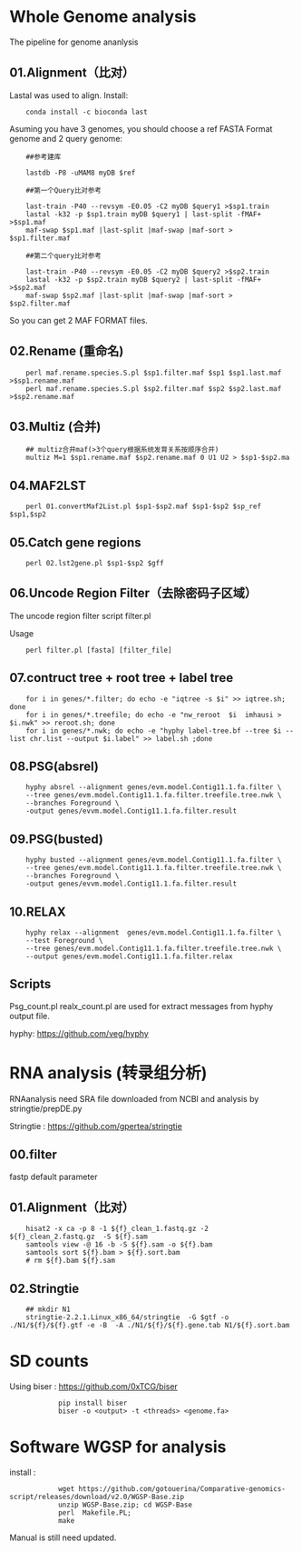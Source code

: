 # Whole Genome analysis

The pipeline for genome ananlysis

## 01.Alignment（比对）

Lastal was used to align. Install:

        conda install -c bioconda last
        
Asuming you have 3 genomes, you should choose a ref FASTA Format genome and 2 query genome:

        ##参考建库
        
        lastdb -P8 -uMAM8 myDB $ref
        
        ##第一个Query比对参考
        
        last-train -P40 --revsym -E0.05 -C2 myDB $query1 >$sp1.train
        lastal -k32 -p $sp1.train myDB $query1 | last-split -fMAF+ >$sp1.maf
        maf-swap $sp1.maf |last-split |maf-swap |maf-sort > $sp1.filter.maf
        
        ##第二个query比对参考
        
        last-train -P40 --revsym -E0.05 -C2 myDB $query2 >$sp2.train
        lastal -k32 -p $sp2.train myDB $query2 | last-split -fMAF+ >$sp2.maf
        maf-swap $sp2.maf |last-split |maf-swap |maf-sort > $sp2.filter.maf
        
So you can get 2 MAF FORMAT files.

## 02.Rename (重命名)
        
        perl maf.rename.species.S.pl $sp1.filter.maf $sp1 $sp1.last.maf >$sp1.rename.maf
        perl maf.rename.species.S.pl $sp2.filter.maf $sp2 $sp2.last.maf >$sp2.rename.maf
               
## 03.Multiz (合并)

        ## multiz合并maf(>3个query根据系统发育关系按顺序合并)
        multiz M=1 $sp1.rename.maf $sp2.rename.maf 0 U1 U2 > $sp1-$sp2.ma        

## 04.MAF2LST

        perl 01.convertMaf2List.pl $sp1-$sp2.maf $sp1-$sp2 $sp_ref $sp1,$sp2

## 05.Catch gene regions

        perl 02.lst2gene.pl $sp1-$sp2 $gff

## 06.Uncode Region Filter（去除密码子区域）
The uncode region filter script filter.pl

Usage 

        perl filter.pl [fasta] [filter_file]

## 07.contruct tree + root tree + label tree

        for i in genes/*.filter; do echo -e "iqtree -s $i" >> iqtree.sh; done
        for i in genes/*.treefile; do echo -e "nw_reroot  $i  imhausi > $i.nwk" >> reroot.sh; done
        for i in genes/*.nwk; do echo -e "hyphy label-tree.bf --tree $i --list chr.list --output $i.label" >> label.sh ;done

## 08.PSG(absrel)
        hyphy absrel --alignment genes/evm.model.Contig11.1.fa.filter \
        --tree genes/evm.model.Contig11.1.fa.filter.treefile.tree.nwk \
        --branches Foreground \
        -output genes/evvm.model.Contig11.1.fa.filter.result

## 09.PSG(busted)
        hyphy busted --alignment genes/evm.model.Contig11.1.fa.filter \
        --tree genes/evm.model.Contig11.1.fa.filter.treefile.tree.nwk \
        --branches Foreground \
        -output genes/evvm.model.Contig11.1.fa.filter.result
## 10.RELAX
        hyphy relax --alignment  genes/evm.model.Contig11.1.fa.filter \
        --test Foreground \
        --tree genes/evm.model.Contig11.1.fa.filter.treefile.tree.nwk \
        --output genes/evm.model.Contig11.1.fa.filter.relax

## Scripts

Psg_count.pl realx_count.pl are used for extract messages from hyphy output file.

hyphy: https://github.com/veg/hyphy

 #  RNA analysis (转录组分析)
 
 RNAanalysis need SRA file downloaded from NCBI and analysis by stringtie/prepDE.py
 
 Stringtie : https://github.com/gpertea/stringtie
 
 ## 00.filter
 fastp default parameter
 ## 01.Alignment（比对）

        hisat2 -x ca -p 8 -1 ${f}_clean_1.fastq.gz -2 ${f}_clean_2.fastq.gz  -S ${f}.sam
        samtools view -@ 16 -b -S ${f}.sam -o ${f}.bam
        samtools sort ${f}.bam > ${f}.sort.bam
        # rm ${f}.bam ${f}.sam 
                 
 ## 02.Stringtie

        ## mkdir N1
        stringtie-2.2.1.Linux_x86_64/stringtie  -G $gtf -o ./N1/${f}/${f}.gtf -e -B  -A ./N1/${f}/${f}.gene.tab N1/${f}.sort.bam

# SD counts

Using biser : https://github.com/0xTCG/biser

                pip install biser
                biser -o <output> -t <threads> <genome.fa>

# Software WGSP for analysis

install :

                wget https://github.com/gotouerina/Comparative-genomics-script/releases/download/v2.0/WGSP-Base.zip
                unzip WGSP-Base.zip; cd WGSP-Base
                perl  Makefile.PL;
                make

Manual is still need updated.
